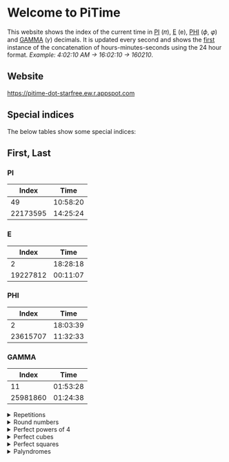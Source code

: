 # Welcome to PiTime
This website shows the index of the current time in [PI](https://en.wikipedia.org/wiki/Pi) (𝜋), [E](https://en.wikipedia.org/wiki/E_(mathematical_constant)) (e), [PHI](https://en.wikipedia.org/wiki/Golden_ratio) (𝜙, 𝜑) and [GAMMA](https://en.wikipedia.org/wiki/Euler%27s_constant) (𝛾) decimals. It is updated every second and shows the <ins>first</ins> instance of the concatenation of hours-minutes-seconds using the 24 hour format. 
_Example: 4:02:10 AM -> 16:02:10 -> 160210_.

## Website
https://pitime-dot-starfree.ew.r.appspot.com

## Special indices
The below tables show some special indices:
 
## First, Last
### PI
| Index    | Time     |
|----------|----------|
| 49       | 10:58:20 |
| 22173595 | 14:25:24 |
### E
| Index    | Time     |
|----------|----------|
| 2        | 18:28:18 |
| 19227812 | 00:11:07 |
### PHI
| Index    | Time     |
|----------|----------|
| 2        | 18:03:39 |
| 23615707 | 11:32:33 |
### GAMMA
| Index    | Time     |
|----------|----------|
| 11       | 01:53:28 |
| 25981860 | 01:24:38 |

<details>
  <summary>Repetitions</summary> 
  ## Repetitions
  ### PI
  | Index   | Time     |
  |---------|----------|
  | 4444    | 17:45:01 |
  | 22222   | 16:00:51 |
  ### E
  | Index | Time     |
  |-------|----------|
  | 55555 | 09:38:28 |
  | 22222 | 07:49:04 |
  ### PHI
  None
  ### GAMMA
  | Index  | Time     |
  |--------|----------|
  | 999    | 02:37:34 |
  | 11     | 01:53:28 |
  | 111111 | 14:59:45 |
</details>

<details>
  <summary>Round numbers</summary> 
  ## Round numbers
  ### PI
  None
  ### E
  None
  ### PHI
  | Index | Time     |
  |-------|----------|
  | 4000  | 13:48:30 |
  ### GAMMA
  | Index | Time      |
  |-------|-----------|
  | 700000 | 16:46:43 |
  | 20000  | 23:43:40 |
</details>

<details>
  <summary>Perfect powers of 4</summary> 
  ## Perfect powers of 4
  ### PI
  | Index   | Time     |
  |---------|----------|
  | 1185921 | 01:28:36 |
  | 83521   | 22:22:04 |
  ### E
  | Index  | Time     |
  |--------|----------|
  | 83521  | 03:18:20 |
  | 707281 | 09:34:28 |
  ### PHI
  1 patterns found
  | Index  | Time     |
  |--------|----------|
  | 104976 | 19:38:22 |
  ### GAMMA
  | Index | Time     |
  |-------|----------|
  | 625   | 14:09:34 |
</details>

<details>
  <summary>Perfect cubes</summary>
  ## Perfect cubes
  ### PI
  | Index  | Time     |
  |--------|----------|
  | 3375   | 06:09:57 |
  | 512000 | 11:44:59 |
  | 103823 | 23:15:32 |
  | 6859   | 05:43:15 |
  | 59319  | 06:00:33 |
  | 681472 | 05:51:17 |
  | 39304  | 02:56:56 |
  | 456533 | 14:52:44 |
  ### E
  | Index  | Time     |
  |--------|----------|
  | 2744   | 22:29:43 |
  | 32768  | 17:56:54 |
  | 9261   | 06:18:41 |
  | 389017 | 19:31:25 |
  | 59319  | 18:51:46 |
  | 157464 | 18:09:00 |
  | 658503 | 15:52:29 |
  | 74088  | 05:29:59 |
  ### PHI
  | Index   | Time     |
  |---------|----------|
  | 804357  | 01:19:17 |
  | 64000   | 14:55:57 |
  | 4913    | 14:34:35 |
  | 238328  | 04:03:58 |
  | 1295029 | 20:13:29 |
  ### GAMMA
  | Index   | Time     |
  |---------|----------|
  | 1685159 | 05:56:04 |
  | 216000  | 17:25:11 |
  | 148877  | 19:00:04 |
  | 262144  | 02:52:35 |
  | 681472  | 13:13:16 |
  | 1601613 | 11:40:08 |
</details>

<details>
  <summary>Perfect squares</summary>
  ## Perfect squares
  <details>
    <summary>PI</summary>
    ### PI
    | Index   | Time     |
    |---------|----------|
    | 3168400 | 02:25:46 |
    | 57600   | 20:58:39 |
    | 1954404 | 07:33:07 |
    | 1185921 | 01:28:36 |
    | 824464  | 22:47:53 |
    | 1444804 | 03:50:34 |
    | 21904   | 12:05:12 |
    | 30976   | 11:33:48 |
    | 1212201 | 10:20:43 |
    | 727609  | 21:19:39 |
    | 83521   | 22:22:04 |
    | 430336  | 18:41:54 |
    | 2053489 | 13:43:42 |
    | 896809  | 16:13:26 |
    | 166464  | 23:51:10 |
    | 301401  | 09:47:28 |
    | 1225    | 18:19:42 |
    | 1283689 | 02:09:26 |
    | 6889    | 21:07:30 |
    | 2608225 | 22:07:40 |
    | 1957201 | 19:16:04 |
    | 994009  | 00:59:42 |
    | 1361889 | 13:59:29 |
    | 3389281 | 20:46:30 |
    | 121     | 09:38:44 |
    | 2304    | 04:51:24 |
    | 34969   | 19:18:18 |
    | 139129  | 20:12:42 |
    | 49      | 10:58:20 |
    | 40401   | 21:39:22 |
    | 1951609 | 06:46:16 |
    | 755161  | 14:11:31 |
    | 47961   | 05:07:09 |
    | 1521    | 02:36:48 |
    | 14884   | 13:15:33 |
    | 5929    | 09:16:43 |
    | 165649  | 08:42:50 |
    | 15876   | 02:06:39 |
    | 588289  | 17:40:50 |
    | 4048144 | 02:11:16 |
    | 1411344 | 18:19:06 |
    | 289444  | 03:00:02 |
    | 3101121 | 01:15:47 |
    | 60025   | 16:30:08 |
    | 670761  | 23:16:06 |
    | 904401  | 13:43:39 |
    | 7921    | 00:34:15 |
    | 2617924 | 09:42:43 |
    | 42436   | 06:33:39 |
    | 6400    | 02:28:33 |
    | 134689  | 11:25:41 |
    | 85849   | 02:11:19 |
    | 851929  | 09:51:35 |
    | 2493241 | 18:49:54 |
    | 22801   | 08:53:51 |
    | 1731856 | 02:47:40 |
    | 141376  | 12:27:24 |
    | 519841  | 01:34:33 |
    | 1102500 | 04:04:46 |
    | 528529  | 04:11:27 |
    | 342225  | 04:30:08 |
    | 1943236 | 08:34:23 |
    | 1425636 | 23:43:08 |
    | 305809  | 12:44:00 |
  </details>
  <details>
    <summary>E</summary>
    ### E
    | Index   | Time     |
    |---------|----------|
    | 898704  | 00:27:43 |
    | 1936    | 08:00:36 |
    | 184900  | 17:41:30 |
    | 393129  | 04:28:38 |
    | 894916  | 09:10:52 |
    | 240100  | 01:53:06 |
    | 1833316 | 06:39:26 |
    | 69169   | 18:30:14 |
    | 12100   | 16:59:11 |
    | 291600  | 22:39:47 |
    | 15376   | 23:17:21 |
    | 219961  | 16:13:22 |
    | 2337841 | 11:47:33 |
    | 83521   | 03:18:20 |
    | 1115136 | 21:05:48 |
    | 707281  | 09:34:28 |
    | 84100   | 01:27:25 |
    | 1382976 | 03:54:35 |
    | 47524   | 16:23:45 |
    | 208849  | 17:47:30 |
    | 1140624 | 15:37:39 |
    | 26569   | 11:48:32 |
    | 165649  | 05:43:37 |
    | 931225  | 09:44:47 |
    | 2178576 | 22:36:30 |
    | 323761  | 09:10:36 |
    | 861184  | 12:23:59 |
    | 829921  | 17:26:43 |
    | 1718721 | 13:29:32 |
    | 237169  | 03:55:53 |
    | 30276   | 07:54:46 |
    | 25921   | 23:23:12 |
    | 1136356 | 03:51:13 |
    | 1216609 | 11:28:10 |
    | 2070721 | 14:02:23 |
    | 213444  | 00:13:08 |
    | 162409  | 14:09:23 |
    | 248004  | 18:30:48 |
    | 122500  | 18:49:25 |
    | 627264  | 14:05:05 |
    | 3896676 | 03:07:46 |
    | 3175524 | 01:10:00 |
    | 86436   | 16:41:27 |
    | 332929  | 20:46:05 |
    | 6205081 | 09:46:18 |
    | 155236  | 01:10:47 |
    | 4844401 | 04:13:57 |
    | 247009  | 16:46:15 |
    | 258064  | 07:10:16 |
    | 1024    | 17:01:21 |
    | 313600  | 12:15:09 |
    | 72361   | 07:32:36 |
    | 1270129 | 20:04:53 |
    | 1016064 | 01:31:20 |
    | 2307361 | 11:44:25 |
    | 23716   | 00:29:49 |
    | 55696   | 00:22:49 |
    | 1054729 | 04:58:01 |
    | 293764  | 12:25:42 |
  </details>
  <details>
    <summary>PHI</summary>
    ### PHI
    | Index   | Time     |
    |---------|----------|
    | 121104  | 19:48:58 |
    | 4225    | 11:37:18 |
    | 1274641 | 19:51:15 |
    | 19881   | 07:04:42 |
    | 389376  | 03:18:06 |
    | 208849  | 18:27:20 |
    | 2866249 | 13:31:30 |
    | 9025    | 23:01:06 |
    | 68121   | 19:58:21 |
    | 4206601 | 14:06:51 |
    | 2187441 | 15:56:43 |
    | 570025  | 12:18:08 |
    | 54289   | 09:56:04 |
    | 38025   | 07:01:02 |
    | 5004169 | 04:17:19 |
    | 1530169 | 20:08:12 |
    | 52441   | 14:39:49 |
    | 1315609 | 16:38:57 |
    | 251001  | 20:36:49 |
    | 1225    | 02:31:54 |
    | 1331716 | 06:33:18 |
    | 948676  | 06:55:37 |
    | 540225  | 04:37:19 |
    | 436921  | 20:06:12 |
    | 846400  | 21:04:05 |
    | 937024  | 01:28:15 |
    | 5041    | 12:49:36 |
    | 379456  | 18:30:02 |
    | 994009  | 00:27:01 |
    | 1149184 | 08:17:58 |
    | 3041536 | 21:41:33 |
    | 205209  | 17:52:25 |
    | 731025  | 07:08:43 |
    | 966289  | 18:16:10 |
    | 2304    | 22:38:10 |
    | 93025   | 21:13:33 |
    | 795664  | 15:49:29 |
    | 490000  | 02:42:13 |
    | 1065024 | 20:29:43 |
    | 2601    | 10:34:36 |
    | 104976  | 19:38:22 |
    | 792100  | 09:10:13 |
    | 478864  | 09:49:22 |
    | 19600   | 17:50:47 |
    | 606841  | 00:05:14 |
    | 7102225 | 20:06:11 |
    | 1261129 | 23:25:26 |
    | 2982529 | 01:24:00 |
    | 1108809 | 00:24:19 |
    | 191844  | 12:17:31 |
    | 484     | 13:56:00 |
    | 248004  | 17:29:37 |
    | 304704  | 17:39:32 |
    | 249001  | 15:42:17 |
    | 385641  | 03:19:34 |
    | 1075369 | 21:49:48 |
    | 18769   | 08:21:42 |
    | 376996  | 13:22:41 |
    | 1535121 | 19:40:13 |
    | 972196  | 19:05:55 |
  </details>
  <details>
    <summary>GAMMA</summary>
    ### GAMMA
    | Index   | Time     |
    |---------|----------|
    | 376996  | 15:57:00 |
    | 393129  | 16:54:41 |
    | 558009  | 22:46:12 |
    | 257049  | 14:29:12 |
    | 1397124 | 00:11:56 |
    | 178084  | 22:42:10 |
    | 102400  | 08:55:25 |
    | 36      | 10:42:15 |
    | 4761    | 22:19:00 |
    | 196     | 09:49:16 |
    | 1283689 | 18:44:28 |
    | 1394761 | 11:25:43 |
    | 32400   | 18:06:38 |
    | 422500  | 09:46:04 |
    | 60516   | 02:32:10 |
    | 5329    | 09:51:47 |
    | 722500  | 04:02:03 |
    | 1430416 | 06:37:17 |
    | 540225  | 21:27:46 |
    | 348100  | 14:23:13 |
    | 305809  | 03:03:15 |
    | 1119364 | 12:16:44 |
    | 262144  | 02:52:35 |
    | 159201  | 18:08:48 |
    | 613089  | 08:54:27 |
    | 2512225 | 08:07:00 |
    | 1276900 | 18:23:43 |
    | 203401  | 17:28:56 |
    | 352836  | 05:30:59 |
    | 31684   | 17:11:53 |
    | 88804   | 22:16:00 |
    | 246016  | 03:48:27 |
    | 2187441 | 15:12:38 |
    | 272484  | 14:40:01 |
    | 3759721 | 10:24:44 |
    | 244036  | 12:29:39 |
    | 896809  | 01:41:38 |
    | 1940449 | 08:54:38 |
    | 14161   | 14:40:49 |
    | 164025  | 09:27:46 |
    | 40804   | 13:59:36 |
    | 27225   | 04:16:37 |
    | 30625   | 17:51:17 |
    | 1476225 | 07:49:20 |
    | 484     | 16:19:16 |
    | 900601  | 20:05:28 |
    | 719104  | 05:37:42 |
    | 2265025 | 14:45:13 |
    | 870489  | 07:54:43 |
    | 213444  | 20:00:44 |
    | 3249    | 01:32:53 |
    | 85264   | 10:06:00 |
    | 16641   | 02:43:18 |
    | 1010025 | 18:56:09 |
    | 51984   | 20:16:45 |
    | 24649   | 16:03:51 |
    | 1136356 | 03:02:52 |
    | 119025  | 20:46:12 |
    | 28224   | 09:54:29 |
    | 1334025 | 04:13:32 |
    | 625681  | 01:33:52 |
    | 269361  | 10:42:44 |
    | 625     | 14:09:34 |
    | 1512900 | 02:27:26 |
    | 36864   | 09:19:55 |
    | 77841   | 07:32:52 |
    | 515524  | 15:18:36 |
    | 451584  | 01:35:00 |
  </details>
</details>

<details>
  <summary>Palyndromes</summary>
  ## Palyndromes
  <details>
    <summary>PI</summary>
    ### PI
    | Index   | Time     |
    |---------|----------|
    | 48884   | 16:27:10 |
    | 64646   | 19:58:42 |
    | 5276725 | 18:03:08 |
    | 3126213 | 22:13:35 |
    | 263362  | 06:40:27 |
    | 5484845 | 00:36:13 |
    | 3697963 | 18:31:14 |
    | 2963692 | 07:01:52 |
    | 83838   | 17:37:08 |
    | 1494941 | 17:58:57 |
    | 778877  | 15:08:28 |
    | 795597  | 06:16:50 |
    | 708807  | 12:56:54 |
    | 31713   | 18:02:18 |
    | 251152  | 15:44:17 |
    | 361163  | 11:52:15 |
    | 1825281 | 18:48:19 |
    | 2432342 | 19:02:44 |
    | 745547  | 07:27:02 |
    | 1201021 | 03:20:24 |
    | 56265   | 11:22:30 |
    | 1267621 | 09:11:32 |
    | 3110113 | 13:44:48 |
    | 87978   | 08:29:38 |
    | 824428  | 13:24:19 |
    | 1198911 | 02:28:00 |
    | 147741  | 11:05:37 |
    | 490094  | 09:19:31 |
    | 49694   | 23:09:26 |
    | 2108012 | 01:16:23 |
    | 53635   | 23:45:23 |
    | 26862   | 20:48:20 |
    | 90609   | 21:59:19 |
    | 1819181 | 07:12:38 |
    | 6587856 | 14:34:05 |
    | 6685866 | 23:22:31 |
    | 77477   | 13:27:52 |
    | 3436343 | 01:14:34 |
    | 38683   | 06:57:25 |
    | 121     | 09:38:44 |
    | 1769671 | 06:03:52 |
    | 49894   | 02:41:40 |
    | 998899  | 09:59:34 |
    | 64546   | 21:35:35 |
    | 33633   | 09:01:12 |
    | 86868   | 14:42:19 |
    | 5977795 | 21:42:59 |
    | 1119111 | 13:15:37 |
    | 6337336 | 04:10:10 |
    | 4620264 | 10:02:17 |
    | 17471   | 04:13:01 |
    | 7447    | 06:11:08 |
    | 46464   | 07:00:46 |
    | 2119112 | 16:45:10 |
    | 628826  | 18:31:06 |
    | 3048403 | 03:46:31 |
    | 26462   | 08:02:44 |
    | 1255521 | 06:17:59 |
    | 4108014 | 14:19:20 |
    | 433334  | 15:50:08 |
    | 535     | 22:47:37 |
    | 98889   | 07:40:31 |
    | 1444441 | 12:48:27 |
    | 981189  | 12:16:52 |
    | 64746   | 00:40:13 |
    | 878     | 08:38:14 |
    | 61716   | 16:42:05 |
    | 525525  | 16:01:05 |
    | 550055  | 18:58:11 |
    | 1781871 | 22:39:28 |
    | 434434  | 08:55:43 |
    | 84848   | 07:24:04 |
    | 196691  | 07:21:48 |
    | 275572  | 08:33:35 |
    | 1947491 | 04:29:59 |
    | 1192911 | 20:59:57 |
    | 324423  | 02:37:09 |
    | 42524   | 12:48:05 |
    | 1480841 | 14:01:21 |
    | 195591  | 17:31:36 |
    | 469964  | 19:26:53 |
    | 19091   | 10:58:19 |
    | 197791  | 22:04:37 |
    | 338833  | 05:39:55 |
    | 309903  | 13:44:21 |
    | 1452541 | 19:10:08 |
    | 929929  | 23:57:08 |
    | 97379   | 09:24:44 |
    | 7562657 | 13:12:02 |
    | 40304   | 08:26:07 |
    | 4684864 | 15:17:44 |
    | 39293   | 11:31:02 |
    | 54545   | 06:39:44 |
    | 2293922 | 09:49:51 |
    | 26262   | 12:26:22 |
    | 2000002 | 12:17:31 |
    | 4818184 | 11:00:05 |
    | 898898  | 15:29:43 |
    | 4554    | 01:09:41 |
    | 654456  | 22:01:05 |
    | 2336332 | 01:27:08 |
    | 2387832 | 10:16:48 |
    | 39693   | 20:53:57 |
    | 954459  | 18:05:13 |
    | 31013   | 01:50:46 |
    | 87678   | 18:50:44 |
    | 2036302 | 19:32:28 |
    | 50605   | 04:09:13 |
    | 67776   | 11:04:50 |
    | 47174   | 18:53:08 |
    | 2888882 | 21:23:28 |
    | 2185812 | 03:58:22 |
    | 316613  | 06:04:55 |
    | 70807   | 12:35:37 |
    | 5211125 | 06:27:53 |
    | 2140412 | 10:40:29 |
    | 62026   | 23:17:11 |
    | 54445   | 05:09:37 |
    | 392293  | 00:20:28 |
    | 797     | 18:59:50 |
    | 3960693 | 02:44:59 |
    | 1655561 | 20:56:56 |
    | 2407042 | 00:11:00 |
    | 28582   | 23:37:32 |
    | 254452  | 03:59:44 |
    | 611116  | 06:52:04 |
    | 1186811 | 16:58:04 |
    | 52725   | 12:19:59 |
    | 1578751 | 21:31:59 |
    | 5775    | 01:16:58 |
    | 867768  | 21:23:31 |
    | 283382  | 09:36:22 |
    | 54145   | 05:58:17 |
    | 87278   | 08:22:48 |
  </details>
  <details>
    <summary>E</summary>
    ### E
    | Number  | String   |
    |---------|----------|
    | 2411142 | 07:55:39 |
    | 1881881 | 03:24:25 |
    | 1309031 | 19:26:59 |
    | 68286   | 09:52:34 |
    | 215512  | 08:47:36 |
    | 42324   | 08:54:31 |
    | 65556   | 14:18:25 |
    | 635536  | 05:22:51 |
    | 89298   | 00:00:34 |
    | 60306   | 03:36:33 |
    | 1190911 | 02:28:55 |
    | 32523   | 02:50:13 |
    | 1366631 | 09:25:35 |
    | 3161613 | 23:05:03 |
    | 578875  | 21:00:08 |
    | 3038303 | 10:08:02 |
    | 67976   | 21:33:41 |
    | 280082  | 07:04:14 |
    | 93539   | 18:40:10 |
    | 845548  | 17:35:49 |
    | 3820283 | 23:55:01 |
    | 350053  | 10:04:47 |
    | 565     | 10:58:20 |
    | 293392  | 19:16:59 |
    | 3904093 | 20:53:03 |
    | 2635362 | 14:11:53 |
    | 548845  | 21:37:19 |
    | 806608  | 18:13:01 |
    | 1695961 | 02:53:50 |
    | 51415   | 08:26:46 |
    | 1783871 | 05:44:09 |
    | 1522251 | 16:37:35 |
    | 1724271 | 06:00:53 |
    | 226622  | 20:36:52 |
    | 1079701 | 03:49:38 |
    | 78687   | 20:19:08 |
    | 2079702 | 19:12:50 |
    | 2020202 | 01:31:28 |
    | 1761671 | 18:01:17 |
    | 2082802 | 19:56:29 |
    | 2275722 | 11:57:36 |
    | 1082801 | 17:01:53 |
    | 45754   | 08:36:44 |
    | 355553  | 15:13:41 |
    | 96169   | 03:33:17 |
    | 67876   | 08:27:16 |
    | 305503  | 06:27:21 |
    | 4523254 | 06:05:52 |
    | 959     | 04:17:18 |
    | 853358  | 13:55:21 |
    | 79197   | 23:06:51 |
    | 82328   | 12:42:17 |
    | 84548   | 23:06:04 |
    | 37873   | 16:39:29 |
    | 4242424 | 23:42:45 |
    | 46964   | 18:26:44 |
    | 4266624 | 19:18:12 |
    | 1771    | 06:27:52 |
    | 26862   | 01:34:21 |
    | 808     | 23:36:24 |
    | 961169  | 01:34:58 |
    | 37073   | 15:43:41 |
    | 15151   | 01:08:27 |
    | 3831383 | 09:45:40 |
    | 1001    | 02:12:34 |
    | 957759  | 12:20:53 |
    | 57575   | 12:26:05 |
    | 112211  | 06:30:51 |
    | 28182   | 19:23:55 |
    | 2447442 | 20:27:30 |
    | 68086   | 15:20:36 |
    | 1352531 | 01:17:58 |
    | 717     | 03:51:59 |
    | 96869   | 09:33:20 |
    | 65856   | 06:46:08 |
    | 3046403 | 09:39:29 |
    | 345543  | 21:07:32 |
    | 18881   | 17:47:40 |
    | 55555   | 09:38:28 |
    | 2190912 | 04:58:51 |
    | 2166612 | 14:46:23 |
    | 254452  | 08:54:24 |
    | 631136  | 23:59:14 |
    | 1498941 | 06:38:58 |
    | 1706071 | 21:49:07 |
    | 32123   | 16:55:32 |
    | 9485849 | 20:01:51 |
    | 2675762 | 02:59:56 |
    | 3341433 | 11:53:07 |
    | 3191913 | 06:33:18 |
    | 716617  | 23:08:37 |
    | 13531   | 21:29:22 |
    | 21812   | 18:13:28 |
    | 948849  | 05:59:50 |
    | 1284821 | 14:47:34 |
    | 1175711 | 00:36:30 |
    | 22222   | 07:49:04 |
    | 35353   | 07:25:43 |
    | 2545452 | 09:35:24 |
    | 19591   | 02:34:35 |
    | 32223   | 06:29:13 |
    | 1608061 | 06:22:32 |
    | 55955   | 11:18:26 |
    | 5172715 | 13:54:03 |
    | 77077   | 21:33:20 |
    | 60506   | 08:58:35 |
    | 687786  | 18:44:34 |
    | 114411  | 17:43:32 |
    | 216612  | 05:33:32 |
    | 1684861 | 13:28:48 |
    | 6812186 | 21:32:10 |
    | 42024   | 15:03:24 |
    | 43734   | 00:38:30 |
    | 4378734 | 11:51:54 |
    | 1485841 | 20:47:04 |
    | 3244423 | 18:54:03 |
    | 2       | 18:28:18 |
    | 38683   | 08:29:39 |
    | 17271   | 00:46:18 |
    | 938839  | 05:43:09 |
    | 1768671 | 19:05:11 |
    | 1533351 | 14:31:25 |
    | 54845   | 05:11:26 |
    | 14541   | 03:36:28 |
    | 1881    | 18:06:30 |
    | 1360631 | 15:54:59 |
    | 56265   | 12:40:21 |
    | 178871  | 04:26:06 |
    | 2971792 | 03:35:21 |
    | 393393  | 05:33:11 |
    | 33733   | 20:53:17 |
    | 1747471 | 14:44:26 |
    | 3508053 | 20:09:24 |
    | 1287821 | 07:27:49 |
    | 966669  | 01:30:25 |
    | 169961  | 18:39:09 |
    | 93239   | 22:49:29 |
    | 14441   | 21:43:31 |
  </details>
  <details>
    <summary>PHI</summary>
    ### PHI
    | Index   | Time     |
    |---------|----------|
    | 2220222 | 22:26:00 |
    | 34743   | 22:33:58 |
    | 89198   | 12:16:02 |
    | 3363633 | 01:00:58 |
    | 4167614 | 05:40:28 |
    | 659956  | 13:16:57 |
    | 1682861 | 06:28:08 |
    | 2954592 | 13:49:32 |
    | 2605062 | 17:44:14 |
    | 49794   | 17:13:58 |
    | 3860683 | 22:59:51 |
    | 19391   | 15:15:17 |
    | 2875782 | 14:00:14 |
    | 1242421 | 10:19:16 |
    | 2195912 | 19:57:58 |
    | 449944  | 08:09:45 |
    | 71617   | 01:50:58 |
    | 734437  | 07:39:35 |
    | 86768   | 23:53:53 |
    | 89998   | 22:00:26 |
    | 1145411 | 11:02:29 |
    | 1085801 | 08:40:45 |
    | 13731   | 09:57:35 |
    | 36263   | 14:50:38 |
    | 6067606 | 23:42:48 |
    | 3887883 | 12:24:06 |
    | 2562652 | 17:21:27 |
    | 352253  | 01:17:03 |
    | 49494   | 09:13:24 |
    | 454     | 17:14:10 |
    | 1404041 | 16:50:14 |
    | 61316   | 12:47:31 |
    | 463364  | 13:27:04 |
    | 1814181 | 16:47:30 |
    | 42924   | 21:28:56 |
    | 245542  | 20:29:03 |
    | 1889881 | 00:23:32 |
    | 705507  | 16:15:34 |
    | 66766   | 07:32:21 |
    | 2110112 | 02:16:30 |
    | 403304  | 02:06:10 |
    | 26562   | 05:57:12 |
    | 1999991 | 02:40:07 |
    | 4994    | 04:07:25 |
    | 2069602 | 03:00:31 |
    | 67976   | 21:22:33 |
    | 62026   | 08:28:05 |
    | 64746   | 06:21:01 |
    | 496694  | 00:51:43 |
    | 58585   | 02:10:14 |
    | 86868   | 06:39:06 |
    | 81318   | 09:22:24 |
    | 31013   | 18:24:55 |
    | 3778773 | 06:53:25 |
    | 367763  | 06:59:33 |
    | 2197912 | 13:04:35 |
    | 6234326 | 12:31:23 |
    | 396693  | 19:16:45 |
    | 3017103 | 22:43:12 |
    | 355553  | 14:39:15 |
    | 1583851 | 22:25:52 |
    | 70807   | 03:18:23 |
    | 1004001 | 14:19:59 |
    | 95459   | 09:34:08 |
    | 859958  | 10:43:16 |
    | 36863   | 08:17:45 |
    | 68186   | 03:46:56 |
    | 619916  | 06:44:37 |
    | 55855   | 19:43:59 |
    | 1956591 | 17:26:50 |
    | 93939   | 15:18:01 |
    | 22022   | 19:30:58 |
    | 2013102 | 23:08:03 |
    | 484     | 13:56:00 |
    | 34343   | 16:38:33 |
    | 26762   | 00:12:30 |
    | 1011101 | 11:12:58 |
    | 787     | 20:17:27 |
    | 2342432 | 15:57:33 |
    | 69996   | 14:12:27 |
    | 710017  | 23:20:07 |
    | 33633   | 02:38:28 |
    | 4777774 | 21:15:19 |
    | 1007001 | 05:49:01 |
    | 2       | 18:03:39 |
    | 338833  | 11:52:32 |
    | 89798   | 19:19:29 |
    | 989     | 20:35:36 |
    | 504405  | 00:44:42 |
    | 613316  | 08:30:05 |
    | 5995    | 00:18:09 |
    | 939     | 15:14:37 |
    | 1642461 | 18:48:44 |
    | 78787   | 14:06:35 |
    | 207702  | 22:45:32 |
    | 49594   | 22:02:36 |
    | 1037301 | 18:24:14 |
    | 250052  | 10:01:45 |
    | 4835384 | 02:24:15 |
    | 1974791 | 13:56:11 |
    | 2093902 | 20:44:15 |
    | 1009001 | 16:19:43 |
    | 388883  | 12:03:01 |
    | 6443446 | 23:29:42 |
    | 848     | 09:39:47 |
    | 977779  | 06:23:22 |
    | 78487   | 13:57:59 |
    | 45554   | 07:01:51 |
    | 138831  | 21:44:06 |
    | 382283  | 13:20:52 |
    | 4455544 | 14:09:41 |
    | 1973791 | 08:39:52 |
    | 51915   | 06:10:00 |
    | 88588   | 18:07:51 |
    | 1454541 | 08:41:48 |
    | 57175   | 04:24:32 |
    | 1072701 | 14:24:02 |
    | 8421248 | 15:54:21 |
    | 85558   | 01:11:09 |
    | 1737371 | 00:14:24 |
    | 1172711 | 21:52:14 |
  </details>
  <details>
    <summary>GAMMA</summary>
    ### GAMMA
    | Index   | Time     |
    |---------|----------|
    | 404     | 00:17:24 |
    | 2821282 | 05:20:24 |
    | 878     | 04:06:54 |
    | 72327   | 15:36:49 |
    | 2136312 | 09:52:17 |
    | 885588  | 16:58:07 |
    | 873378  | 18:21:39 |
    | 818     | 04:27:07 |
    | 11711   | 01:43:53 |
    | 62526   | 19:28:51 |
    | 1390931 | 09:33:18 |
    | 515515  | 21:09:48 |
    | 27172   | 22:54:43 |
    | 2603062 | 13:34:37 |
    | 1267621 | 23:34:15 |
    | 471174  | 19:56:48 |
    | 6348436 | 18:35:10 |
    | 1085801 | 12:29:51 |
    | 1061601 | 03:19:48 |
    | 1526251 | 22:04:32 |
    | 221122  | 15:22:01 |
    | 1411141 | 02:09:19 |
    | 4625264 | 23:38:36 |
    | 2572752 | 16:04:58 |
    | 1256521 | 18:19:40 |
    | 1581851 | 22:44:45 |
    | 854458  | 02:33:29 |
    | 312213  | 12:08:23 |
    | 29992   | 21:35:03 |
    | 92729   | 16:28:21 |
    | 3247423 | 04:24:13 |
    | 621126  | 01:49:06 |
    | 1310131 | 07:32:57 |
    | 165561  | 06:08:10 |
    | 3059503 | 19:01:06 |
    | 59595   | 18:51:48 |
    | 1236321 | 06:32:59 |
    | 251152  | 18:47:46 |
    | 365563  | 03:46:44 |
    | 119911  | 10:36:10 |
    | 236632  | 04:14:41 |
    | 87778   | 12:27:08 |
    | 2062602 | 14:01:38 |
    | 2497942 | 04:04:32 |
    | 272     | 21:35:47 |
    | 3291923 | 18:02:40 |
    | 99299   | 00:35:32 |
    | 31513   | 17:39:25 |
    | 1737371 | 13:23:08 |
    | 300003  | 12:48:49 |
    | 921129  | 16:50:45 |
    | 4644464 | 06:49:56 |
    | 1298921 | 11:46:56 |
    | 1564651 | 05:35:37 |
    | 515     | 20:36:21 |
    | 1345431 | 17:07:02 |
    | 962269  | 10:17:01 |
    | 1956591 | 16:19:55 |
    | 280082  | 15:48:53 |
    | 3507053 | 22:37:29 |
    | 545545  | 17:49:37 |
    | 397793  | 19:04:14 |
    | 16161   | 08:05:30 |
    | 23732   | 15:42:51 |
    | 1699961 | 22:40:16 |
    | 382283  | 19:36:59 |
    | 161     | 00:33:37 |
    | 12221   | 02:02:58 |
    | 1768671 | 15:48:03 |
    | 64346   | 22:36:52 |
    | 148841  | 09:21:58 |
    | 5114115 | 17:19:54 |
    | 42524   | 20:35:59 |
    | 69396   | 16:54:53 |
    | 999     | 02:37:34 |
    | 74247   | 08:43:55 |
    | 629926  | 11:06:44 |
    | 2816182 | 11:31:57 |
    | 138831  | 07:29:26 |
    | 539935  | 05:47:43 |
    | 496694  | 12:55:17 |
    | 1233321 | 07:31:24 |
    | 227722  | 10:15:57 |
    | 753357  | 20:32:33 |
    | 736637  | 17:54:23 |
    | 31113   | 13:55:16 |
    | 40804   | 13:59:36 |
    | 62426   | 09:00:23 |
    | 8998    | 20:02:29 |
    | 11      | 01:53:28 |
    | 484     | 16:19:16 |
    | 49794   | 00:01:24 |
    | 2316132 | 19:15:39 |
    | 494     | 01:52:27 |
    | 880088  | 13:20:35 |
    | 1197911 | 06:15:49 |
    | 3494943 | 02:12:23 |
    | 2258522 | 14:12:43 |
    | 83538   | 01:00:12 |
    | 24742   | 15:49:15 |
    | 2391932 | 18:09:10 |
    | 294492  | 20:30:39 |
    | 42224   | 14:06:13 |
    | 173371  | 22:42:11 |
    | 29292   | 00:07:09 |
    | 59995   | 01:27:20 |
    | 7345437 | 00:56:15 |
    | 8368638 | 14:04:50 |
    | 6226    | 20:30:14 |
    | 3395933 | 15:10:21 |
    | 205502  | 18:41:32 |
    | 97879   | 02:56:33 |
    | 737     | 00:50:02 |
    | 69096   | 09:34:48 |
    | 729927  | 09:22:02 |
    | 1313131 | 22:33:27 |
    | 62826   | 16:32:55 |
    | 6829286 | 07:29:41 |
    | 406604  | 08:36:47 |
    | 1815181 | 23:46:42 |
    | 111111  | 14:59:45 |
    | 92029   | 19:32:16 |
    | 2704072 | 12:35:45 |
    | 3259523 | 23:03:18 |
    | 2585852 | 03:09:03 |
    | 487784  | 18:31:14 |
    | 3118113 | 13:12:37 |
    | 2066602 | 15:43:24 |
    | 79697   | 12:39:19 |
    | 62626   | 00:54:47 |
    | 5598955 | 12:23:12 |
    | 63636   | 05:01:03 |
    | 1534351 | 07:23:59 |
    | 83238   | 17:59:08 |
  </details>
</details>